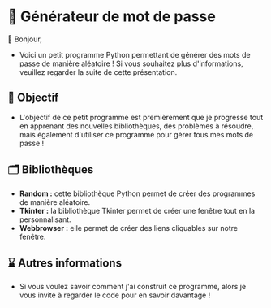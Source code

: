 # 💼 Générateur de mot de passe

👋 Bonjour,
- Voici un petit programme Python permettant de générer des mots de passe de manière aléatoire ! Si vous souhaitez plus d'informations, veuillez regarder la suite de cette présentation.

## 📗 Objectif
- L'objectif de ce petit programme est premièrement que je progresse tout en apprenant des nouvelles bibliothèques, des problèmes à résoudre, mais également d'utiliser ce programme pour gérer tous mes mots de passe !

## 🗂️ Bibliothèques

- **Random :** cette bibliothèque Python permet de créer des programmes de manière aléatoire.
- **Tkinter :** la bibliothèque Tkinter permet de créer une fenêtre tout en la personnalisant.
- **Webbrowser :** elle permet de créer des liens cliquables sur notre fenêtre.

## ⌛ Autres informations
- Si vous voulez savoir comment j'ai construit ce programme, alors je vous invite à regarder le code pour en savoir davantage !
